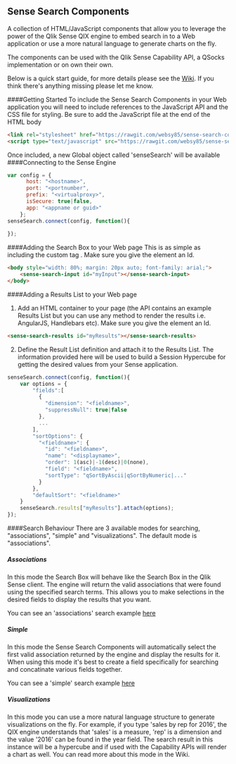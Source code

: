 ## Sense Search Components
A collection of HTML/JavaScript components that allow you to leverage the power of the Qlik Sense QIX engine to embed search in to a Web application or use a more natural language to generate charts on the fly.

The components can be used with the Qlik Sense Capability API, a QSocks implementation or on own their own.

Below is a quick start guide, for more details please see the <a href='https://github.com/websy85/sense-search-components/wiki' target='_blank'>Wiki</a>. If you think there's anything missing please let me know.

####Getting Started
To include the Sense Search Components in your Web application you will need to include references to the JavaScript API and the CSS file for styling. Be sure to add the JavaScript file at the end of the HTML body
``` html
<link rel="stylesheet" href="https://rawgit.com/websy85/sense-search-components/master/build/sense-search.min.css"/>
<script type="text/javascript" src="https://rawgit.com/websy85/sense-search-components/master/build/sense-search.min.js"></script>
```
Once included, a new Global object called 'senseSearch' will be available
####Connecting to the Sense Engine
``` javascript
var config = {
      host: "<hostname>",
      port: "<portnumber",
      prefix: "<virtualproxy>",
      isSecure: true|false,
      app: "<appname or guid>"
    };
senseSearch.connect(config, function(){
    
});
```
####Adding the Search Box to your Web page
This is as simple as including the custom tag <sense-search-input>. Make sure you give the element an Id.
``` html
<body style="width: 80%; margin: 20px auto; font-family: arial;">
    <sense-search-input id="myInput"></sense-search-input>
</body>
```
####Adding a Results List to your Web page
1. Add an HTML container to your page (the API contains an example Results List but you can use any method to render the results i.e. AngularJS, Handlebars etc). Make sure you give the element an Id.
``` html
<sense-search-results id="myResults"></sense-search-results>
```
2. Define the Result List definition and attach it to the Results List. The information provided here will be used to build a Session Hypercube for getting the desired values from your Sense application.
``` javascript
senseSearch.connect(config, function(){
    var options = {
        "fields":[
          {
            "dimension": "<fieldname>",
            "suppressNull": true|false
          },
          ...
        ],
        "sortOptions": {
          "<fieldname>": {
            "id": "<fieldname>",
            "name": "<displayname>",
            "order": 1(asc)|-1(desc)|0(none),
            "field": "<fieldname>",
            "sortType": "qSortByAscii|qSortByNumeric|..."
          }
        },
        "defaultSort": "<fieldname>"
    }
    senseSearch.results["myResults"].attach(options);
});
```
####Search Behaviour
There are 3 available modes for searching, "associations", "simple" and "visualizations". The default mode is "associations".
##### Associations
In this mode the Search Box will behave like the Search Box in the Qlik Sense client. The engine will return the valid associations that were found using the specified search terms. This allows you to make selections in the desired fields to display the results that you want.

You can see an 'associations' search example [here](https://rawgit.com/websy85/sense-search-components/master/examples/coded.html)

##### Simple
In this mode the Sense Search Components will automatically select the first valid association returned by the engine and display the results for it. When using this mode it's best to create a field specifically for searching and concatinate various fields together.

You can see a 'simple' search example [here](https://rawgit.com/websy85/sense-search-components/master/examples/standard.html)

##### Visualizations
In this mode you can use a more natural language structure to generate visualizations on the fly. For example, if you type 'sales by rep for 2016', the QIX engine understands that 'sales' is a measure, 'rep' is a dimension and the value '2016' can be found in the year field. The search result in this instance will be a hypercube and if used with the Capability APIs will render a chart as well. You can read more about this mode in the Wiki.
